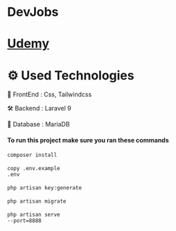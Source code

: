 # DevJobs

# [Udemy](https://www.udemy.com/course/curso-laravel-crea-aplicaciones-y-sitios-web-con-php-y-mvc)<br />

<!-- [DEMO](https://www.youtube.com/watch?v=mitM_HCj-Sk) <br />
[DEMO - File Sharing](https://www.youtube.com/watch?v=cTfSEcbLh1Y) -->

# ⚙️ Used Technologies

💅 FrontEnd : Css, Tailwindcss

🛠 Backend : Laravel 9

💾 Database : MariaDB

<!-- ☁️ Deployment : Github -->

#### To run this project make sure you ran these commands
<code>composer install</code><br><br>
<code>copy .env.example .env</code><br><br>
<code>php artisan key:generate</code><br><br>
<code>php artisan migrate</code><br><br>
<code>php artisan serve --port=8888</code><br><br>
<!-- <code>php artisan storage:link</code><br><br> -->
<!-- now you can visit localhost:3000 and see the project -->

<!-- To generate users, commets, posts, etc. <br>
<code>php artisan db:seed</code> -->


### 
